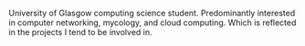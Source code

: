 University of Glasgow computing science student.
Predominantly interested in computer networking, mycology, and cloud computing.
Which is reflected in the projects I tend to be involved in.

<!---
RichardBozko/RichardBozko is a ✨ special ✨ repository because its `README.md` (this file) appears on your GitHub profile.
You can click the Preview link to take a look at your changes.
--->
